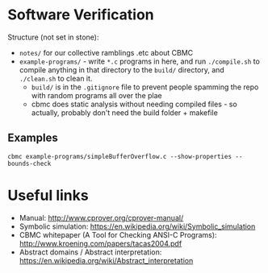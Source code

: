 # Software Verification

Structure (not set in stone):
* `notes/` for our collective ramblings .etc about CBMC
* `example-programs/` - write `*.c` programs in here, and run `./compile.sh` to compile anything in that directory to the `build/` directory, and `./clean.sh` to clean it.
  * `build/` is in the `.gitignore` file to prevent people spamming the repo with random programs all over the plae
  * cbmc does static analysis without needing compiled files - so actually, probably don't need the build folder + makefile

## Examples
`cbmc example-programs/simpleBufferOverflow.c --show-properties --bounds-check`

# Useful links
* Manual: http://www.cprover.org/cprover-manual/
* Symbolic simulation: https://en.wikipedia.org/wiki/Symbolic_simulation
* CBMC whitepaper (A Tool for Checking ANSI-C Programs): http://www.kroening.com/papers/tacas2004.pdf
* Abstract domains / Abstract interpretation: https://en.wikipedia.org/wiki/Abstract_interpretation   
